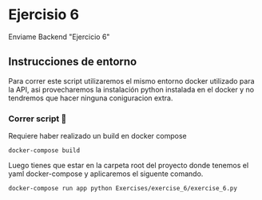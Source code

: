 # Ejercisio 6

Enviame Backend  "Ejercicio 6"

## Instrucciones de entorno 

Para correr este script utilizaremos el mismo entorno docker utilizado para la API, asi provecharemos la instalación python instalada en el docker y no tendremos que hacer ninguna coniguracion extra.

### Correr script 🚀
Requiere haber realizado un build en docker compose
```
docker-compose build
```

Luego tienes que estar en la carpeta root del proyecto donde tenemos el yaml docker-compose y aplicaremos el siguente comando.

```
docker-compose run app python Exercises/exercise_6/exercise_6.py
```
